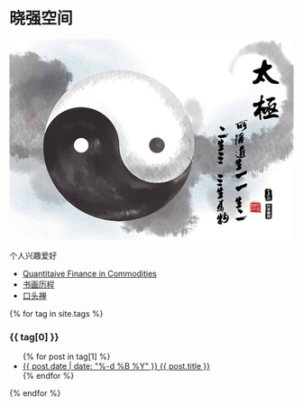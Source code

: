 # 晓强空间

![](taiji.jpg)

个人兴趣爱好
* [Quantitaive Finance in Commodities](https://xqguo.github.io/CommodQuant/index.html)
* [书画历程](art.md)
* [口头禅](notes.md)
<div class="posts">
  {% for tag in site.tags %}
    <h3>{{ tag[0] }}</h3>
    <ul>
      {% for post in tag[1] %}
        <li><a href="{{ post.url }}">{{ post.date | date: "%-d %B %Y" }} {{ post.title }}</a></li>
      {% endfor %}
    </ul>
  {% endfor %}
</div>
